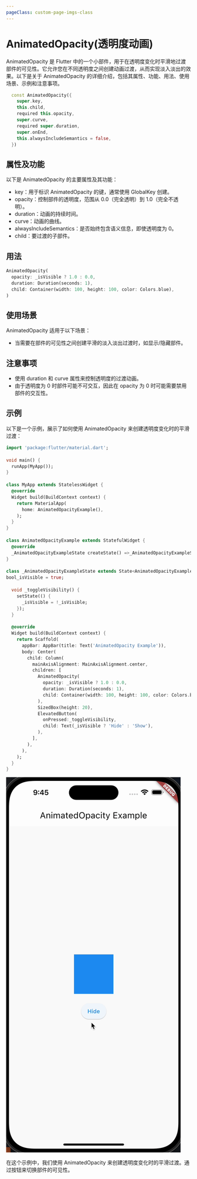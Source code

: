 ```yaml
---
pageClass: custom-page-imgs-class
---
```

# AnimatedOpacity(透明度动画)

AnimatedOpacity 是 Flutter 中的一个小部件，用于在透明度变化时平滑地过渡部件的可见性。它允许您在不同透明度之间创建动画过渡，从而实现淡入淡出的效果。以下是关于 AnimatedOpacity 的详细介绍，包括其属性、功能、用法、使用场景、示例和注意事项。

```dart
  const AnimatedOpacity({
    super.key,
    this.child,
    required this.opacity,
    super.curve,
    required super.duration,
    super.onEnd,
    this.alwaysIncludeSemantics = false,
  })
```

## 属性及功能

以下是 AnimatedOpacity 的主要属性及其功能：

- key：用于标识 AnimatedOpacity 的键，通常使用 GlobalKey 创建。
- opacity：控制部件的透明度，范围从 0.0（完全透明）到 1.0（完全不透明）。
- duration：动画的持续时间。
- curve：动画的曲线。
- alwaysIncludeSemantics：是否始终包含语义信息，即使透明度为 0。
- child：要过渡的子部件。

## 用法

```dart
AnimatedOpacity(
  opacity: _isVisible ? 1.0 : 0.0,
  duration: Duration(seconds: 1),
  child: Container(width: 100, height: 100, color: Colors.blue),
)
```

## 使用场景

AnimatedOpacity 适用于以下场景：

- 当需要在部件的可见性之间创建平滑的淡入淡出过渡时，如显示/隐藏部件。

## 注意事项

- 使用 duration 和 curve 属性来控制透明度的过渡动画。
- 由于透明度为 0 时部件可能不可交互，因此在 opacity 为 0 时可能需要禁用部件的交互性。

## 示例

以下是一个示例，展示了如何使用 AnimatedOpacity 来创建透明度变化时的平滑过渡：

```dart
import 'package:flutter/material.dart';

void main() {
  runApp(MyApp());
}

class MyApp extends StatelessWidget {
  @override
  Widget build(BuildContext context) {
    return MaterialApp(
      home: AnimatedOpacityExample(),
    );
  }
}

class AnimatedOpacityExample extends StatefulWidget {
  @override
  _AnimatedOpacityExampleState createState() =>_AnimatedOpacityExampleState();
}

class _AnimatedOpacityExampleState extends State<AnimatedOpacityExample> {
bool_isVisible = true;

  void _toggleVisibility() {
    setState(() {
      _isVisible = !_isVisible;
    });
  }

  @override
  Widget build(BuildContext context) {
    return Scaffold(
      appBar: AppBar(title: Text('AnimatedOpacity Example')),
      body: Center(
        child: Column(
          mainAxisAlignment: MainAxisAlignment.center,
          children: [
            AnimatedOpacity(
              opacity: _isVisible ? 1.0 : 0.0,
              duration: Duration(seconds: 1),
              child: Container(width: 100, height: 100, color: Colors.blue),
            ),
            SizedBox(height: 20),
            ElevatedButton(
              onPressed:_toggleVisibility,
              child: Text(_isVisible ? 'Hide' : 'Show'),
            ),
          ],
        ),
      ),
    );
  }
}
```

![AnimatedOpacityWidget](./imgs/AnimatedOpacityWidget.gif)

在这个示例中，我们使用 AnimatedOpacity 来创建透明度变化时的平滑过渡。通过按钮来切换部件的可见性。
